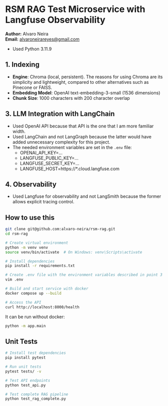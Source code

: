 # RSM RAG Test Microservice with Langfuse Observability

**Author:** Alvaro Neira  
**Email:** alvaroneirareyes@gmail.com

* Used Python 3.11.9

## 1. Indexing

- **Engine**: Chroma (local, persistent). The reasons for using Chroma are its
simplicity and lightweight, compared to other alternatives such as Pinecone or FAISS.
- **Embedding Model**: OpenAI text-embedding-3-small (1536 dimensions)
- **Chunk Size**: 1000 characters with 200 character overlap
## 3. LLM Integration with LangChain

- Used OpenAI API because that API is the one that I am more familiar width. 
- Used LangChain and not LangGraph because the latter would have added unnecessary complexity for this project.
- The needed environment variables are set in the `.env` file:
  - OPENAI_API_KEY=...
  - LANGFUSE_PUBLIC_KEY=...
  - LANGFUSE_SECRET_KEY=...
  - LANGFUSE_HOST=https://*.cloud.langfuse.com

## 4. Observability
* Used Langfuse for observability and not LangSmith because the former allows explicit tracing control.

## How to use this

```bash
git clone git@github.com:alvaro-neira/rsm-rag.git
cd rsm-rag

# Create virtual environment
python -m venv venv
source venv/bin/activate  # On Windows: venv\Scripts\activate

# Install dependencies
pip install -r requirements.txt

# Create .env file with the environment variables described in point 3
vim .env

# Build and start service with docker
docker compose up --build

# Access the API
curl http://localhost:8000/health
```

It can be run without docker:
```bash
python -m app.main
```

## Unit Tests
```bash
# Install test dependencies
pip install pytest

# Run unit tests
pytest tests/ -v

# Test API endpoints
python test_api.py

# Test complete RAG pipeline
python test_rag_complete.py
```
